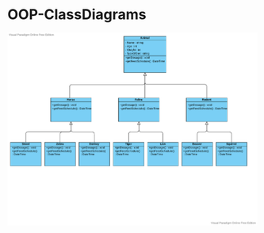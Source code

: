# OOP-ClassDiagrams

<img src="https://github.com/KaanSenel/OOP-ClassDiagrams/blob/main/ZooManagement.pdf" width="auto">
